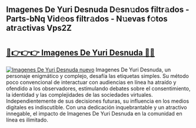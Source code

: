 ## Imagenes De Yuri Desnuda D𝚎sn𝚞dos filtr𝚊dos - Parts-bNq Vid𝚎os filtr𝚊dos - N𝚞evas f𝚘tos atr𝚊ctivas Vps2Z

# <h2><a href="http://mb2noc.tromn.icu/?c=Imagenes+De+Yuri+Desnuda">🔗👉👉👉 Imagenes De Yuri Desnuda 🔗🔗</a></h2>

[![Imagenes De Yuri Desnuda nuevo](https://i.imgur.com/pEAQMta.gif)](http://mb2noc.tromn.icu/?c=Imagenes+De+Yuri+Desnuda)
Imagenes De Yuri Desnuda, un personaje enigmático y complejo, desafía las etiquetas simples. Su método poco convencional de interactuar con audiencias en línea ha atraído y ofendido a los observadores, estimulando debates sobre el consentimiento, la identidad y las complejidades de las sociedades virtuales. Independientemente de sus decisiones futuras, su influencia en los medios digitales es indiscutible. Con una dedicación inquebrantable y un atractivo innegable, el impacto de Imagenes De Yuri Desnuda en la comunidad en línea es ilimitado.
